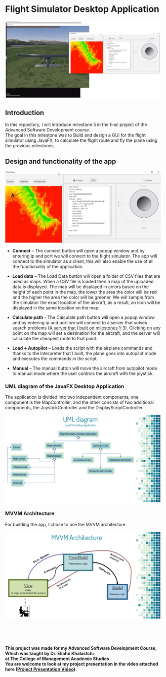 # Flight Simulator Desktop Application

<p align="center">
  <img src="/readme_images/ptm_project_img.jpg" width="750">
</p>

## Introduction

In this repository, I will introduce milestone 5 in the final project of the Advanced Software Development course.<br />
The goal in this milestone was to Build and design a GUI for the flight simulator using JavaFX, to calculate the flight route and fly the plane using the previous milestones.


## Design and functionality of the app

<p align="center">
  <img src="/readme_images/ptm_project_img_app.jpg" width="700">
</p>

* **Connect** – The connect button will open a popup window and by entering ip and port we will connect to the flight simulator.
The app will connect to the simulator as a client, this will also enable the use of all the functionality of the application.

* **Load data** – The Load Data button will open a folder of CSV files that are used as maps.
When a CSV file is loaded then a map of the uploaded data is displayed.
The map will be displayed in colors based on the height of each point in the map, the lower the area the color will be red and the higher the area the color will be greener.
We will sample from the simulator the exact location of the aircraft, as a result, an icon will be displayed in the same location on the map.

* **Calculate path** - The Calculate path button will open a popup window and by entering ip and port we will connect to a server that solves search problems ([A server that I built on milestones 1-3](https://github.com/AlonKoren/PTM_project-Milestones1-3)).
Clicking on any point on the map will set a destination for the aircraft, and the server will calculate the cheapest route to that point.

* **Load + Autopilot** – Loads the script with the airplane commands and thanks to the Interpreter that I built, the plane goes into autopilot mode and executes the commands in the script.

* **Manual** – The manual button will move the aircraft from autopilot mode to manual mode where the user controls the aircraft with the joystick.


### UML diagram of the JavaFX Desktop Application

The application is divided into two independent components, one component is the MapController, and the other consists of two additional components, the JoystickController and the DisplayScriptController.

<p align="center">
  <img src="/readme_images/UML_javaFX_app.jpg" width="550">
</p>



### MVVM Architecture

For building the app, I chose to use the MVVM architecture.

<p align="center">
  <img src="/readme_images/MVVM_architecture.jpg" width="550">
</p>

<br /><br /><br /><br />
**This project was made for my Advanced Software Development Course, Which was taught by Dr. Eliahu Khalastchi<br /> at The College of Management Academic Studies .<br />
You are welcome to look at my project presentation in the video attached here ([Project Presentation Video](https://youtu.be/NNdkB9Fo16Y)).<br />**
